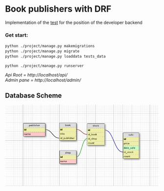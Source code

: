 # Book publishers with DRF

Implementation of the [test](https://shakurocom.github.io/BackEnd-Test/) for the position of the developer
backend 



### Get start:

`python ./project/manage.py makemigrations`  
`python ./project/manage.py migrate`  
`python ./project/manage.py loaddata tests_data`  
  
`python ./project/manage.py runserver`     
  
  
*Api Root = http://localhost/api/*    
*Admin pane = http://localhost/admin/*    
  
## Database Scheme  
![](Readme/book_publishers_django_scheme.png)
